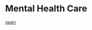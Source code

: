 <h1>Mental Health Care</h1>
<a href="https://sairambbisai.github.io/mental-health-care.github.io/mental health care">open</a>
